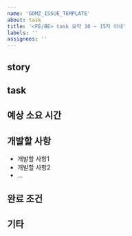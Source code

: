 ```yaml
---
name: 'GOMZ_ISSUE_TEMPLATE'
about: task
title: '<FE/BE> task 요약 10 ~ 15자 이내'
labels: ''
assignees: ''
---
```


## story

## task

## 예상 소요 시간

## 개발할 사항

- 개발할 사항1
- 개발할 사항2
- ...

## 완료 조건

## 기타
